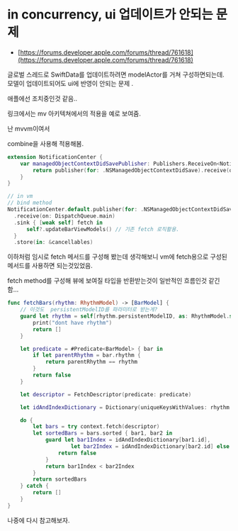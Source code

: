 # in concurrency, ui 업데이트가 안되는 문제

- [https://forums.developer.apple.com/forums/thread/761618](https://forums.developer.apple.com/forums/thread/761618)

글로벌 스레드로 SwiftData를 업데이트하려면 modelActor를 거쳐 구성하면되는데. 모델이 업데이트되어도 ui에 반영이 안되는 문제 . 

애플에선 조치중인것 같음..

링크에서는 mv 아키텍쳐에서의 적용을 예로 보여줌. 

난 mvvm이여서 

combine을 사용해 적용해봄. 

```swift
extension NotificationCenter {
    var managedObjectContextDidSavePublisher: Publishers.ReceiveOn<NotificationCenter.Publisher, DispatchQueue> {
        return publisher(for: .NSManagedObjectContextDidSave).receive(on: DispatchQueue.main)
    }
}

// in vm
// bind method
NotificationCenter.default.publisher(for: .NSManagedObjectContextDidSave)
  .receive(on: DispatchQueue.main)
  .sink { [weak self] fetch in
      self?.updateBarViewModels() // 기존 fetch 로직활용. 
  }
  .store(in: &cancellables)

```

이하처럼 임시로 fetch 메서드를 구성해 봤는데 생각해보니 vm에 fetch용으로 구성된 메서드를 사용하면 되는것있었음.  

fetch method를 구성해 뷰에 보여질 타입을 반환받는것이 일반적인 흐름인것 같긴함...   

```swift
func fetchBars(rhythm: RhythmModel) -> [BarModel] {
    // 이것도  persistentModelID를 파라미터로 받는게? 
    guard let rhythm = self[rhythm.persistentModelID, as: RhythmModel.self] else {
        print("dont have rhythm")
        return []
    }

    let predicate = #Predicate<BarModel> { bar in
        if let parentRhythm = bar.rhythm {
            return parentRhythm == rhythm
        }
        return false
    }

    let descriptor = FetchDescriptor(predicate: predicate)

    let idAndIndexDictionary = Dictionary(uniqueKeysWithValues: rhythm.barIds.enumerated().map { ($1, $0) } )

    do {
        let bars = try context.fetch(descriptor)
        let sortedBars = bars.sorted { bar1, bar2 in
            guard let bar1Index = idAndIndexDictionary[bar1.id],
                    let bar2Index = idAndIndexDictionary[bar2.id] else {
                return false
            }
            return bar1Index < bar2Index
        }
        return sortedBars
    } catch {
        return []
    }
}
```
나중에 다시 참고해보자. 
